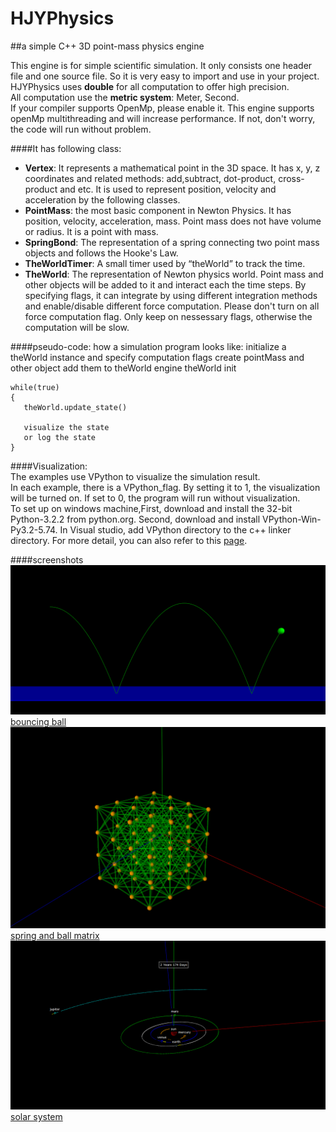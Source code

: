 HJYPhysics
==========

##a simple C++ 3D point-mass physics engine


This engine is for simple scientific simulation. It only consists one header file and one source file. So it is very  easy to import and use in your project.  
HJYPhysics uses **double** for all computation to offer high precision.    
All computation use the **metric system**: Meter, Second.  
If your compiler supports OpenMp, please enable it. This engine supports openMp multithreading and will increase performance. If not, don't worry, the code will run without problem.



####It has following class:  

* **Vertex**:  It represents a mathematical point in the 3D space. It has x, y, z coordinates and related methods: add,subtract, dot-product, cross-product and etc. It is used to represent position, velocity and acceleration by the following classes.
*  **PointMass**: the most basic component in Newton Physics. It has position, velocity, acceleration, mass. Point mass does not have volume or radius. It is a point with mass. 
* **SpringBond**: The representation of a spring connecting two point mass objects and follows the Hooke's Law. 
*  **TheWorldTimer**: A small timer used by “theWorld” to track the time.
*  **TheWorld**: The representation of Newton physics world. Point mass and other objects will be added to it and interact each the time steps. By specifying flags, it can integrate by using different integration methods and enable/disable different force computation. Please don't turn on all force computation flag. Only keep on nessessary flags, otherwise the computation will be slow.

####pseudo-code: how a simulation program looks like:
	initialize a theWorld instance and specify computation flags
	create pointMass and other object
	add them to theWorld engine
	theWorld init
	
	while(true)
	{
	   theWorld.update_state()
	   
	   visualize the state 
	   or log the state
	}



####Visualization:  
The examples use VPython to visualize the simulation result.  
In each example, there is a VPython_flag. By setting it to 1, the visualization will be turned on. If set to 0, the program will run without visualization.  
To set up on windows machine,First, download and install the 32-bit Python-3.2.2 from python.org. Second, download and install VPython-Win-Py3.2-5.74. In Visual studio, add VPython directory to the c++ linker directory. 
For more detail, you can also refer to this [page](http://kona.ee.pitt.edu/1180wiki/doku.php?id=how_to_mix_c_and_python). 



####screenshots
![screenshot1](./screenshot/Bouncing_ball_SS.png?raw=true) 
[bouncing ball](http://youtu.be/mDeFVCZtp5Y "bouncing ball")
![screenshot1](./screenshot/Matrix_system_SS.png?raw=true)
[spring and ball matrix](http://youtu.be/Qg-D4nlz-s8 "spring and ball matrix")
![screenshot1](./screenshot/Solar_system_SS.png?raw=true)
[solar system](http://youtu.be/HIRNhrII4ho "solar system")








 
